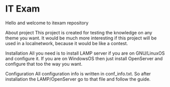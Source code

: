 <h1>IT Exam</h1>

Hello and welcome to itexam repository

About project
This project is created for testing the knowledge on any theme you want.
It would be much more interesting if this project will be used in a localnetwork, because it would be like a contest.

Installation
All you need is to install LAMP server if you are on GNU/LinuxOS and configure it.
If you are on WindowsOS then just install OpenServer and configure that too the way you want.

Configuration
All configuration info is written in conf_info.txt. 
So after installation the LAMP/OpenServer go to that file and follow the guide.
